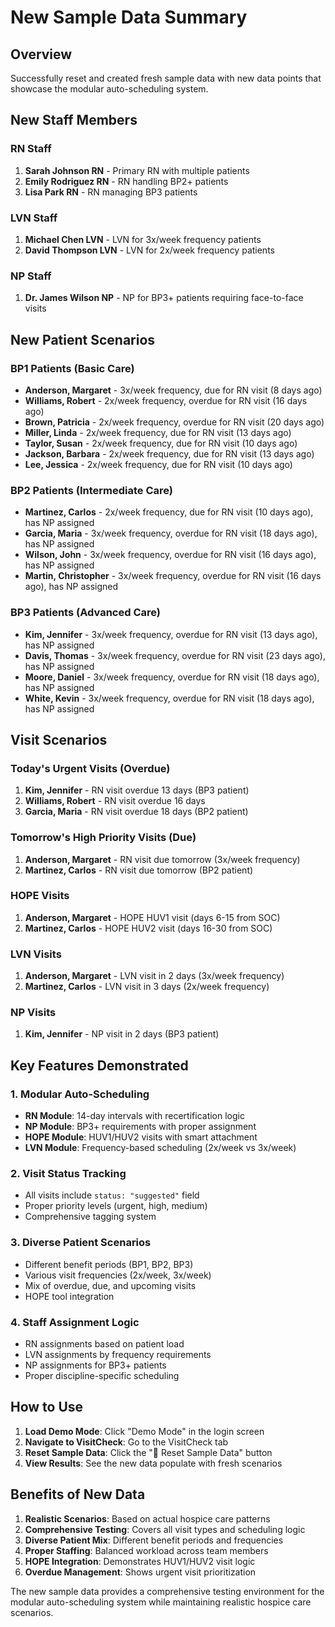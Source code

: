 # New Sample Data Summary

## Overview
Successfully reset and created fresh sample data with new data points that showcase the modular auto-scheduling system.

## New Staff Members

### RN Staff
1. **Sarah Johnson RN** - Primary RN with multiple patients
2. **Emily Rodriguez RN** - RN handling BP2+ patients
3. **Lisa Park RN** - RN managing BP3 patients

### LVN Staff
1. **Michael Chen LVN** - LVN for 3x/week frequency patients
2. **David Thompson LVN** - LVN for 2x/week frequency patients

### NP Staff
1. **Dr. James Wilson NP** - NP for BP3+ patients requiring face-to-face visits

## New Patient Scenarios

### BP1 Patients (Basic Care)
- **Anderson, Margaret** - 3x/week frequency, due for RN visit (8 days ago)
- **Williams, Robert** - 2x/week frequency, overdue for RN visit (16 days ago)
- **Brown, Patricia** - 2x/week frequency, overdue for RN visit (20 days ago)
- **Miller, Linda** - 2x/week frequency, due for RN visit (13 days ago)
- **Taylor, Susan** - 2x/week frequency, due for RN visit (10 days ago)
- **Jackson, Barbara** - 2x/week frequency, due for RN visit (13 days ago)
- **Lee, Jessica** - 2x/week frequency, due for RN visit (10 days ago)

### BP2 Patients (Intermediate Care)
- **Martinez, Carlos** - 2x/week frequency, due for RN visit (10 days ago), has NP assigned
- **Garcia, Maria** - 3x/week frequency, overdue for RN visit (18 days ago), has NP assigned
- **Wilson, John** - 3x/week frequency, overdue for RN visit (16 days ago), has NP assigned
- **Martin, Christopher** - 3x/week frequency, overdue for RN visit (16 days ago), has NP assigned

### BP3 Patients (Advanced Care)
- **Kim, Jennifer** - 3x/week frequency, overdue for RN visit (13 days ago), has NP assigned
- **Davis, Thomas** - 3x/week frequency, overdue for RN visit (23 days ago), has NP assigned
- **Moore, Daniel** - 3x/week frequency, overdue for RN visit (18 days ago), has NP assigned
- **White, Kevin** - 3x/week frequency, overdue for RN visit (18 days ago), has NP assigned

## Visit Scenarios

### Today's Urgent Visits (Overdue)
1. **Kim, Jennifer** - RN visit overdue 13 days (BP3 patient)
2. **Williams, Robert** - RN visit overdue 16 days
3. **Garcia, Maria** - RN visit overdue 18 days (BP2 patient)

### Tomorrow's High Priority Visits (Due)
1. **Anderson, Margaret** - RN visit due tomorrow (3x/week frequency)
2. **Martinez, Carlos** - RN visit due tomorrow (BP2 patient)

### HOPE Visits
1. **Anderson, Margaret** - HOPE HUV1 visit (days 6-15 from SOC)
2. **Martinez, Carlos** - HOPE HUV2 visit (days 16-30 from SOC)

### LVN Visits
1. **Anderson, Margaret** - LVN visit in 2 days (3x/week frequency)
2. **Martinez, Carlos** - LVN visit in 3 days (2x/week frequency)

### NP Visits
1. **Kim, Jennifer** - NP visit in 2 days (BP3 patient)

## Key Features Demonstrated

### 1. Modular Auto-Scheduling
- **RN Module**: 14-day intervals with recertification logic
- **NP Module**: BP3+ requirements with proper assignment
- **HOPE Module**: HUV1/HUV2 visits with smart attachment
- **LVN Module**: Frequency-based scheduling (2x/week vs 3x/week)

### 2. Visit Status Tracking
- All visits include `status: "suggested"` field
- Proper priority levels (urgent, high, medium)
- Comprehensive tagging system

### 3. Diverse Patient Scenarios
- Different benefit periods (BP1, BP2, BP3)
- Various visit frequencies (2x/week, 3x/week)
- Mix of overdue, due, and upcoming visits
- HOPE tool integration

### 4. Staff Assignment Logic
- RN assignments based on patient load
- LVN assignments by frequency requirements
- NP assignments for BP3+ patients
- Proper discipline-specific scheduling

## How to Use

1. **Load Demo Mode**: Click "Demo Mode" in the login screen
2. **Navigate to VisitCheck**: Go to the VisitCheck tab
3. **Reset Sample Data**: Click the "🔄 Reset Sample Data" button
4. **View Results**: See the new data populate with fresh scenarios

## Benefits of New Data

1. **Realistic Scenarios**: Based on actual hospice care patterns
2. **Comprehensive Testing**: Covers all visit types and scheduling logic
3. **Diverse Patient Mix**: Different benefit periods and frequencies
4. **Proper Staffing**: Balanced workload across team members
5. **HOPE Integration**: Demonstrates HUV1/HUV2 visit logic
6. **Overdue Management**: Shows urgent visit prioritization

The new sample data provides a comprehensive testing environment for the modular auto-scheduling system while maintaining realistic hospice care scenarios. 